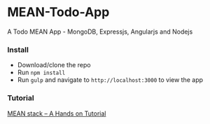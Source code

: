 MEAN-Todo-App
=============

A Todo MEAN App - MongoDB, Expressjs, Angularjs and Nodejs

### Install

* Download/clone the repo
* Run `npm install`
* Run `gulp` and navigate to `http://localhost:3000` to view the app

### Tutorial 

[MEAN stack – A Hands on Tutorial](http://thejackalofjavascript.com/mean-stack-hands-on-tutorial)
